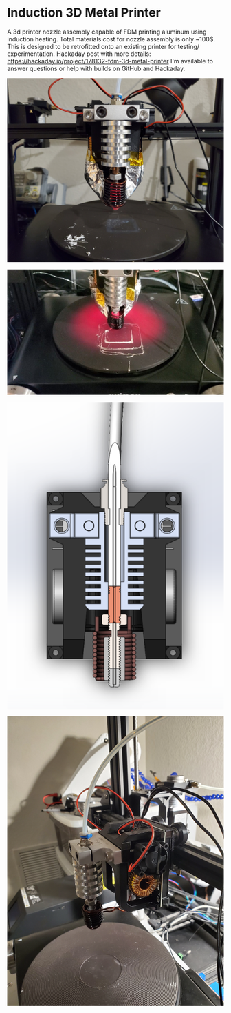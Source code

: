 # Induction 3D Metal Printer
A 3d printer nozzle assembly capable of FDM printing aluminum using induction heating. Total materials cost for nozzle assembly is only ~100$. This is designed to be retrofitted onto an existing printer for testing/ experimentation.
Hackaday post with more details: https://hackaday.io/project/178132-fdm-3d-metal-printer
I'm available to answer questions or help with builds on GitHub and Hackaday. 

![Screenshot](Screenshot3.jpg)

![Screenshot](Screenshot.jpg)

![Screenshot](Screenshot2.PNG)

![Screenshot](Screenshot4.jpg)

